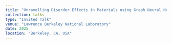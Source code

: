 ```yaml
---
title: "Unravelling Disorder Effects in Materials using Graph Neural Networks: A Data-Driven Approach"
collection: talks
type: "Invited Talk"
venue: "Lawrence Berkeley National Laboratory"
date: 2025
location: "Berkeley, CA, USA"
---
```

